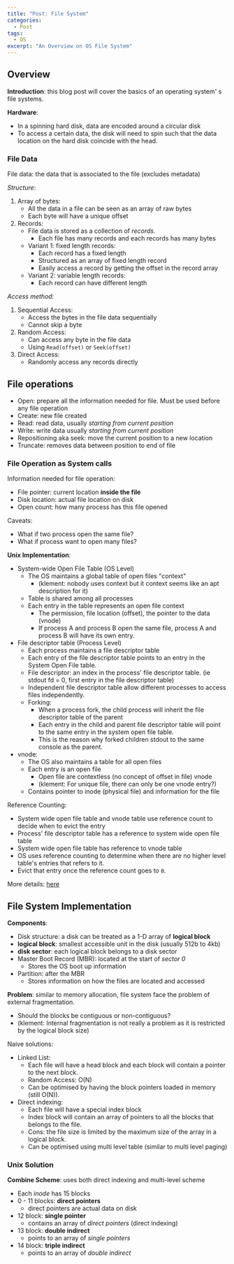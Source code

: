 ```yaml
---
title: "Post: File System"
categories:
  - Post
tags:
  - OS
excerpt: "An Overview on OS File System"
---
```



## Overview

**Introduction**: this blog post will cover the basics of an operating system' s file systems.

**Hardware**:
* In a spinning hard disk, data are encoded around a circular disk
* To access a certain data, the disk will need to spin such that the data
location on the hard disk coincide with the head.

### File Data

File data: the data that is associated to the file (excludes metadata)

*Structure*:
1. Array of bytes:
    * All the data in a file can be seen as an array of raw bytes
    * Each byte will have a unique offset
2. Records:
    * File data is stored as a collection of *records*.
        * Each file has many records and each records has many bytes
    * Variant 1: fixed length records:
        * Each record has a fixed length
        * Structured as an array of fixed length record
        * Easily access a record by getting the offset in the record array
    * Variant 2: variable length records:
        * Each record can have different length

*Access method*:
1. Sequential Access:
    * Access the bytes in the file data sequentially
    * Cannot skip a byte
2. Random Access:
    * Can access any byte in the file data
    * Using `Read(offset)` or `Seek(offset)`
3. Direct Access:
    * Randomly access any records directly

## File operations

* Open: prepare all the information needed for file. Must be used before any file operation
* Create: new file created
* Read: read data, usually *starting from current position*
* Write: write data usually *starting from current position*
* Repositioning aka seek: move the current position to a new location
* Truncate: removes data between position to end of file

### File Operation as System calls

Information needed for file operation:
* File pointer: current location **inside the file**
* Disk location: actual file location on disk
* Open count: how many process has this file opened

Caveats:
* What if two process open the same file?
* What if process want to open many files?

**Unix Implementation**:
* System-wide Open File Table (OS Level)
  * The OS maintains a global table of open files "context"
    * (klement: nobody uses context but it context seems like an apt description for it)
  * Table is shared among all processes
  * Each entry in the table represents an open file context
    * The permission, file location (offset), the pointer to the data (vnode)
    * If process A and process B open the same file, process A and process B
    will have its own entry.
* File descriptor table (Process Level)
  * Each process maintains a file descriptor table
  * Each entry of the file descriptor table points to an entry in the System Open
  File table.
  * File descriptor: an index in the process' file descriptor table. (ie stdout fd = 0, first entry in the file descriptor table)
  * Independent file descriptor table allow different processes to access files independently.
  * Forking:
    * When a process fork, the child process will inherit the file descriptor table of the parent
    * Each entry in the child and parent file descriptor table will point to the same
    entry in the system open file table.
    * This is the reason why forked children stdout to the same console as the parent.
* vnode:
  * The OS also maintains a table for all open files
  * Each entry is an open file
    * Open file are contextless (no concept of offset in file) vnode
    * (klement: For unique file, there can only be one vnode entry?)
  * Contains pointer to inode (physical file) and information for the file

Reference Counting:
* System wide open file table and vnode table use reference count to decide when to
evict the entry
* Process' file descriptor table has a reference to system wide open file table
* System wide open file table has reference to vnode table
* OS uses reference counting to determine when there are no higher level table's
entries that refers to it.
* Evict that entry once the reference count goes to `0`.


More details: [here](https://www.usna.edu/Users/cs/wcbrown/courses/IC221/classes/L09/Class.html)

## File System Implementation

**Components**:
* Disk structure: a disk can be treated as a 1-D array of **logical block**
* **logical block**: smallest accessible unit in the disk (usually 512b to 4kb)
* **disk sector**: each logical block belongs to a disk sector
* Master Boot Record (MBR): located at the start of *sector 0*
  * Stores the OS boot up information
* Partition: after the MBR
  * Stores information on how the files are located and accessed

**Problem**: similar to memory allocation, file system face the problem of external fragmentation.
  * Should the blocks be contiguous or non-contiguous?
  * (klement: Internal fragmentation is not really a problem as it is restricted by the logical block size)


Naive solutions:
* Linked List:
  * Each file will have a head block and each block will contain a pointer to the next block.
  * Random Access: O(N)
  * Can be optimised by having the block pointers loaded in memory (still O(N)).
* Direct indexing:
  * Each file will have a special index block
  * Index block will contain an array of pointers to all the blocks that belongs to the file.
  * Cons: the file size is limited by the maximum size of the array in a logical block.
  * Can be optimised using multi level table (similar to multi level paging)

### Unix Solution

**Combine Scheme**: uses both direct indexing and multi-level scheme
* Each *inode* has 15 blocks
* 0 - 11 blocks: **direct pointers**
  * direct pointers are actual data on disk
* 12 block: **single pointer**
  * contains an array of *direct pointers* (direct indexing)
* 13 block: **double indirect**
  * points to an array of *single pointers*
* 14 block: **triple indirect**
  * points to an array of *double indirect*


